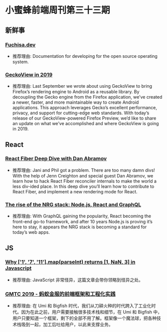 # 小蜜蜂前端周刊第三十三期

## 新鲜事

### [Fuchisa.dev](https://fuchsia.dev/)

+ 推荐理由: Documentation for developing for the open source operating system.

### [GeckoView in 2019](https://hacks.mozilla.org/2019/06/geckoview-in-2019/)

+ 推荐理由: Last September we wrote about using GeckoView to bring Firefox’s rendering engine to Android as a reusable library. By decoupling the Gecko engine from the Firefox application, we’ve created a newer, faster, and more maintainable way to create Android applications. This approach leverages Gecko’s excellent performance, privacy, and support for cutting-edge web standards. With today’s release of our GeckoView-powered Firefox Preview, we’d like to share an update on what we’ve accomplished and where GeckoView is going in 2019.

## React

### [React Fiber Deep Dive with Dan Abramov](https://www.youtube.com/watch?v=aS41Y_eyNrU)

+ 推荐理由: Jani and Phil got a problem. There are too many damn divs! With the help of Jenn Creighton and special guest Dan Abramov, we learn how to hack React Fiber reconciler internals to make the world a less div-ided place. In this deep dive you’ll learn how to contribute to React Fiber, and implement a new rendering mode for React.

### [The rise of the NRG stack: Node.js, React and GraphQL](https://levelup.gitconnected.com/the-rise-of-the-nrg-stack-node-js-react-and-graphql-6dfba468ba8a)

+ 推荐理由: With GraphQL gaining the popularity, React becoming the front-end go-to framework, and after 10 years Node.js is proving it’s here to stay, it appears the NRG stack is becoming a standard for today’s web apps.

## JS

### [Why ['1', '7', '11'].map(parseInt) returns [1, NaN, 3] in Javascript](https://medium.com/dailyjs/parseint-mystery-7c4368ef7b21)

+ 推荐理由: JavaScript 非常怪异，这篇文章会带你领略到怪异之处。

### [GMTC 2019 - 蚂蚁金服的前端框架和工程化实践](https://github.com/sorrycc/blog/issues/85)

+ 推荐理由: 在 Umi 和 Bigfish 时代，我们从刀耕火种的时代跨入了工业化时代。因为在此之前，用户需要接触很多技术栈和细节，在 Umi 和 Bigfish 中，用户只要知道一个框架，剩下的全部不用了解。框架像一个魔法球，把各种技术栈吸到一起，加工后吐给用户，以此来支撑业务。